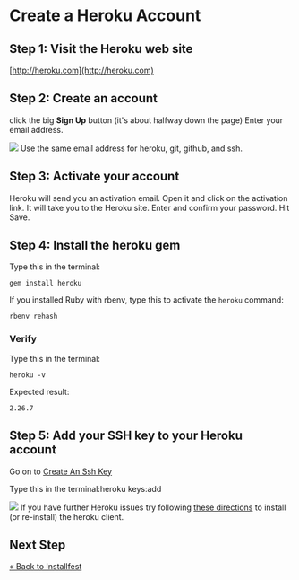 # Create a Heroku Account

## Step 1: Visit the Heroku web site
[http://heroku.com](http://heroku.com)

## Step 2: Create an account
click the big **Sign Up** button (it's about halfway down the page)
Enter your email address.

![](/images/warning.png) Use the same email address for heroku, git, github, and ssh.

## Step 3: Activate your account
Heroku will send you an activation email. Open it and click on the activation link. It will take you to the Heroku site. Enter and confirm your password. Hit Save.

## Step 4: Install the heroku gem
Type this in the terminal:

```text
gem install heroku
```

If you installed Ruby with rbenv, type this to activate the `heroku` command: 

```text
rbenv rehash
```


### Verify
Type this in the terminal:

```text
heroku -v
```
Expected result:

```text
2.26.7
```

## Step 5: Add your SSH key to your Heroku account
Go on to [Create An Ssh Key](/installfest/create_an_ssh_key)

Type this in the terminal:heroku keys:add

![](/images/info.png) If you have further Heroku issues try following 
[these directions](http://support.heroku.com/forums/43117/entries/32505) to install (or re-install) the heroku client.

## Next Step
[« Back to Installfest](/ruby_from_scratch)
